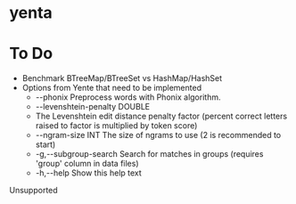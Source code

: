 # yenta

# To Do

- Benchmark BTreeMap/BTreeSet vs HashMap/HashSet
- Options from Yente that need to be implemented
    * --phonix                 Preprocess words with Phonix algorithm.
    * --levenshtein-penalty DOUBLE
    * The Levenshtein edit distance penalty factor (percent correct letters raised to factor is multiplied by token score)
    * --ngram-size INT         The size of ngrams to use (2 is recommended to start)
    * -g,--subgroup-search     Search for matches in groups (requires 'group' column in data files)
    * -h,--help                Show this help text

Unsupported 
